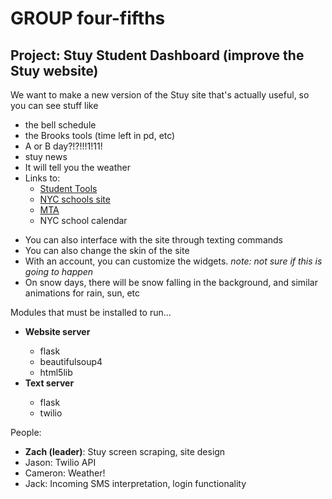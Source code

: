 <h1>GROUP four-fifths</h1>
<h2>Project: Stuy Student Dashboard (improve the Stuy website)</h2>
We want to make a new version of the Stuy site that's actually useful,
so you can see stuff like
<ul>
  <li>the bell schedule</li>
  <li>the Brooks tools (time left in pd, etc)</li>
  <li>A or B day?!?!!!1!11!</li>
  <li>stuy news</li>
  <li>It will tell you the weather</li>
  <li>Links to:
    <ul><li><a href="http://www.students-stuyhs.theschoolsystem.net/login.rb">Student Tools<a></li>
      <li><a href="http://www.schools.nyc.gov">NYC schools site</a></li>
      <li><a href="http://www.mta.info">MTA</a></li>
      <li>NYC school calendar</li>
    </ul>
  </li>
</ul>

<ul>
  <li>You can also interface with the site through texting commands</li>
  <li>You can also change the skin of the site</li>
  <li>With an account, you can customize the widgets. <em>note: not sure if this is going to happen</em></li>
  <li>On snow days, there will be snow falling in the background, and similar animations for rain, sun, etc</li>
</ul>

Modules that must be installed to run...
<ul>
  <li><strong>Website server</strong></li>
    <ul>
      <li>flask</li>
      <li>beautifulsoup4</li>
      <li>html5lib</li>
    </ul>
  <li><strong>Text server</strong></li>
    <ul>
      <li>flask</li>
      <li>twilio</li>
    </ul>
</ul>

People:
<ul>
  <li><strong>Zach (leader)</strong>: Stuy screen scraping, site design</li>
  <li>Jason: Twilio API</li>
  <li>Cameron: Weather!</li>
  <li>Jack: Incoming SMS interpretation, login functionality</li>
</ul>